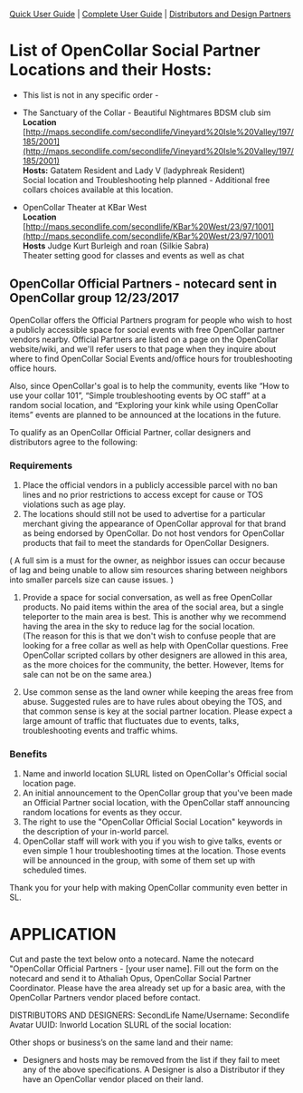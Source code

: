 [Quick User Guide](/docs/Quick-User-Guide) | [Complete User Guide](/docs/Complete-User-Guide) | [Distributors and Design Partners](/OpenCollar-Distributors-and-Designers)  

# List of OpenCollar Social Partner Locations and their Hosts:

- This list is not in any specific order -
 
- The Sanctuary of the Collar - Beautiful Nightmares BDSM club sim  
**Location** 
[http://maps.secondlife.com/secondlife/Vineyard%20Isle%20Valley/197/185/2001](http://maps.secondlife.com/secondlife/Vineyard%20Isle%20Valley/197/185/2001)  
**Hosts:**  Gatatem Resident and Lady V (ladyphreak Resident)  
Social location and Troubleshooting help planned - Additional free collars choices available at this location.

- OpenCollar Theater at KBar West  
**Location** [http://maps.secondlife.com/secondlife/KBar%20West/23/97/1001](http://maps.secondlife.com/secondlife/KBar%20West/23/97/1001)  
**Hosts** Judge Kurt Burleigh and roan (Silkie Sabra)  
Theater setting good for classes and events as well as chat  


## OpenCollar Official Partners   - notecard sent in OpenCollar group 12/23/2017

OpenCollar offers the Official Partners program for people who wish to host a publicly accessible space for social events with free OpenCollar partner vendors nearby.   Official Partners are listed on a page on the OpenCollar website/wiki, and we'll refer users to that page when they inquire about where to find OpenCollar Social Events and/office hours for troubleshooting office hours.  

Also, since OpenCollar's goal is to help the community, events like “How to use your collar 101”, “Simple troubleshooting events by OC staff” at a random social location, and “Exploring your kink while using OpenCollar items” events are planned to be announced at the locations in the future.

To qualify as an OpenCollar Official Partner, collar designers and distributors agree to the following:

### Requirements
 
1. Place the official vendors in a publicly accessible parcel with no ban lines and no prior restrictions to access except for cause or TOS violations such as age play.  
2.  The locations should still not be used to advertise for a particular merchant giving the appearance of OpenCollar approval for that brand as being endorsed by OpenCollar.   Do not host vendors for OpenCollar products that fail to meet the standards for OpenCollar Designers. 

( A full sim is a must for the owner, as neighbor issues can occur because of lag and being unable to allow sim resources sharing between neighbors into smaller parcels size can cause issues.  )


1. Provide a space for social conversation, as well as free OpenCollar products.  No paid items within the area of the social area, but a single teleporter to the main area is best.  This is another why we recommend having the area in the sky to reduce lag for the social location.  
(The reason for this is that we don't wish to confuse people that are looking for a free collar as well as help with OpenCollar questions.   Free OpenCollar scripted collars by other designers are allowed in this area, as the more choices for the community, the better. However, Items for sale can not be on the same area.)

2. Use common sense as the land owner while keeping the areas free from abuse. Suggested rules are to have rules about obeying the TOS, and that common sense is key at the social partner location.  Please expect a large amount of traffic that fluctuates due to events, talks, troubleshooting events and traffic whims.   

### Benefits

1. Name and inworld location SLURL listed on OpenCollar's Official social location page.
2. An initial announcement to the OpenCollar group that you've been made an Official Partner social location, with the OpenCollar staff announcing random locations for events as they occur.
3. The right to use the "OpenCollar Official Social Location" keywords in the description of your in-world parcel.
4.  OpenCollar staff will work with you if you wish to give talks, events or even simple 1 hour troubleshooting times at the location. Those events will be announced in the group, with some of them set up with scheduled times.   

Thank you for your help with making OpenCollar community even better in SL. 

# APPLICATION

Cut and paste the text below onto a notecard.  Name the notecard "OpenCollar Official Partners - [your user name].  Fill out the form on the notecard and send it to Athaliah Opus, OpenCollar Social Partner Coordinator.  Please have the area already set up for a basic area, with the OpenCollar Partners vendor placed before contact.

DISTRIBUTORS AND DESIGNERS:
SecondLife Name/Username:
Secondlife Avatar UUID:
Inworld Location SLURL of the social location:

Other shops or business’s on the same land and their name:

* Designers and hosts may be removed from the list if they fail to meet any of the above specifications.  A Designer is also a Distributor if they have an OpenCollar vendor placed on their land. 
